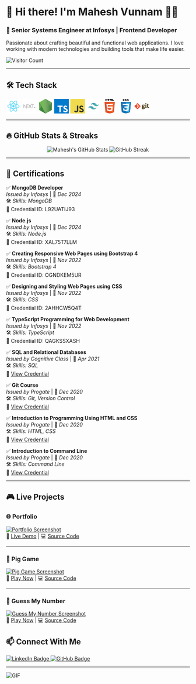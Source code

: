 # 👋 Hi there! I'm Mahesh Vunnam 👨‍💻

### 🚀 Senior Systems Engineer at Infosys | Frontend Developer  
Passionate about crafting beautiful and functional web applications. I love working with modern technologies and building tools that make life easier.

![Visitor Count](https://komarev.com/ghpvc/?username=vunnammahesh&label=Profile%20Views&color=0e75b6&style=flat)

---

## 🛠️ Tech Stack

<p align="left">
  <img src="https://raw.githubusercontent.com/github/explore/main/topics/react/react.png" alt="React" width="40" height="40"/>  
  <img src="https://raw.githubusercontent.com/github/explore/main/topics/nextjs/nextjs.png" alt="Next.js" width="40" height="40"/>
  <img src="https://raw.githubusercontent.com/github/explore/main/topics/nodejs/nodejs.png" alt="Node.js" width="40" height="40"/>
  <img src="https://raw.githubusercontent.com/github/explore/main/topics/typescript/typescript.png" alt="TypeScript" width="40" height="40"/>
  <img src="https://raw.githubusercontent.com/github/explore/main/topics/javascript/javascript.png" alt="JavaScript" width="40" height="40"/>
  <img src="https://raw.githubusercontent.com/github/explore/main/topics/tailwind/tailwind.png" alt="Tailwind CSS" width="40" height="40"/>
  <img src="https://raw.githubusercontent.com/github/explore/main/topics/html/html.png" alt="HTML5" width="40" height="40"/>
  <img src="https://raw.githubusercontent.com/github/explore/main/topics/css/css.png" alt="CSS3" width="40" height="40"/>
  <img src="https://raw.githubusercontent.com/github/explore/main/topics/git/git.png" alt="Git" width="40" height="40"/>
</p>

---

## 🔥 GitHub Stats & Streaks

<p align="center">
  <img src="https://github-readme-stats.vercel.app/api?username=vunnammahesh&show_icons=true&theme=radical" alt="Mahesh's GitHub Stats" />
  <img src="https://github-readme-streak-stats.herokuapp.com/?user=vunnammahesh&theme=radical" alt="GitHub Streak" />
</p>

---

## 📜 Certifications

✅ **MongoDB Developer**  
*Issued by Infosys* | 📅 *Dec 2024*  
🛠️ *Skills: MongoDB*  
🔗 Credential ID: L92UATIJ93  

✅ **Node.js**  
*Issued by Infosys* | 📅 *Dec 2024*  
🛠️ *Skills: Node.js*  
🔗 Credential ID: XAL75T7LLM  

✅ **Creating Responsive Web Pages using Bootstrap 4**  
*Issued by Infosys* | 📅 *Nov 2022*  
🛠️ *Skills: Bootstrap 4*  
🔗 Credential ID: OGNDKEM5UR  

✅ **Designing and Styling Web Pages using CSS**  
*Issued by Infosys* | 📅 *Nov 2022*  
🛠️ *Skills: CSS*  
🔗 Credential ID: 2AHHCW5Q4T  

✅ **TypeScript Programming for Web Development**  
*Issued by Infosys* | 📅 *Nov 2022*  
🛠️ *Skills: TypeScript*  
🔗 Credential ID: QAGKSSXASH  

✅ **SQL and Relational Databases**  
*Issued by Cognitive Class* | 📅 *Apr 2021*  
🛠️ *Skills: SQL*  
🔗 [View Credential](https://courses.cognitiveclass.ai/certificates/f808e3f8e3f241eaa104a7b106679817)  

✅ **Git Course**  
*Issued by Progate* | 📅 *Dec 2020*  
🛠️ *Skills: Git, Version Control*  
🔗 [View Credential](https://progate.com/course_certificate/3d8db29bqm1zvl)  

✅ **Introduction to Programming Using HTML and CSS**  
*Issued by Progate* | 📅 *Dec 2020*  
🛠️ *Skills: HTML, CSS*  
🔗 [View Credential](https://progate.com/course_certificate/c44bb492qm218p)  

✅ **Introduction to Command Line**  
*Issued by Progate* | 📅 *Dec 2020*  
🛠️ *Skills: Command Line*  
🔗 [View Credential](https://progate.com/course_certificate/e03256b6qm09e6)  

---
## 🎮 Live Projects

### 🌐 Portfolio
[![Portfolio Screenshot](https://via.placeholder.com/300x200.png?text=Portfolio+Screenshot)](https://vunnammahesh.github.io/portfolio)  
🔗 [Live Demo](https://vunnammahesh.github.io/portfolio) | 💻 [Source Code](https://github.com/vunnammahesh/vunnammahesh.github.io/tree/main/portfolio)

---

### 🐷 Pig Game
[![Pig Game Screenshot](https://via.placeholder.com/300x200.png?text=Pig+Game)](https://vunnammahesh.github.io/pig-game)  
🔗 [Play Now](https://vunnammahesh.github.io/piggame) | 💻 [Source Code](https://github.com/vunnammahesh/vunnammahesh.github.io/tree/main/pig-game)

---

### 🔢 Guess My Number
[![Guess My Number Screenshot](https://via.placeholder.com/300x200.png?text=Guess+My+Number)](https://vunnammahesh.github.io/Guess-my-number)  
🔗 [Play Now](https://vunnammahesh.github.io/guess-my-number) | 💻 [Source Code](https://github.com/vunnammahesh/vunnammahesh.github.io/tree/main/guess-my-number)


## 📫 Connect With Me
<p align="left">
  <a href="https://www.linkedin.com/in/mahesh-vunnam-4328651ab/" target="_blank">
    <img src="https://img.shields.io/badge/LinkedIn-blue?style=for-the-badge&logo=linkedin" alt="LinkedIn Badge"/>
  </a>
  <a href="https://github.com/vunnammahesh" target="_blank">
    <img src="https://img.shields.io/badge/GitHub-black?style=for-the-badge&logo=github" alt="GitHub Badge"/>
  </a>
</p>

---

![GIF](https://media.giphy.com/media/qgQUggAC3Pfv687qPC/giphy.gif)
